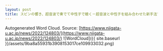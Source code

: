 ```yaml
---
layout: post
title: スピンの響き、超音波で奏でて中性子で聴く－超音波と中性子を組み合わせた新手法でスピンによる発電の効率因子を特定－
---
```

Autogenerated Word Cloud.
Source\: [https://www.niigata-u.ac.jp/news/2022/124803/](https://www.niigata-u.ac.jp/news/2022/124803/)
![WordCloud]({{ site.baseurl }}/assets/9ba8a55931b3908153017ce109933032.png)